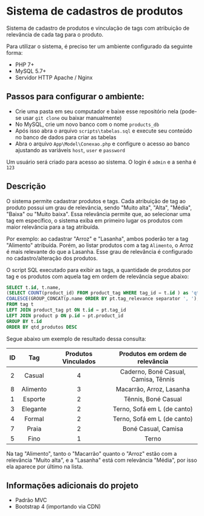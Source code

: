 # Sistema de cadastros de produtos

Sistema de cadastro de produtos e vinculação de tags com atribuição de relevância de cada tag para o produto.

Para utilizar o sistema, é preciso ter um ambiente configurado da seguinte forma:

- PHP 7+
- MySQL 5.7+
- Servidor HTTP Apache / Nginx

## Passos para configurar o ambiente:

- Crie uma pasta em seu computador e baixe esse repositório nela (pode-se usar `git clone` ou baixar manualmente)
- No MySQL, crie um novo banco com o nome `products_db`
- Após isso abra o arquivo `scripts\tabelas.sql` e execute seu conteúdo no banco de dados para criar as tabelas
- Abra o arquivo `App\Model\Conexao.php` e configure o acesso ao banco ajustando as variáveis `host`, `user` e `password`

Um usuário será criado para acesso ao sistema. O login é `admin` e a senha é `123`

## Descrição

O sistema permite cadastrar produtos e tags. Cada atribuição de tag ao produto possui um grau de relevância, sendo "Muito alta", "Alta", "Média", "Baixa" ou "Muito baixa". Essa relevância permite que, ao selecionar uma tag em específico, o sistema exiba em primeiro lugar os produtos com maior relevância para a tag atribuída.

Por exemplo: ao cadastrar "Arroz" e "Lasanha", ambos poderão ter a tag "Alimento" atribuída. Porém, ao listar produtos com a tag `Alimento`, o Arroz é mais relevante do que a Lasanha. Esse grau de relevância é configurado no cadastro/alteração dos produtos.

O script SQL executado para exibir as tags, a quantidade de produtos por tag e os produtos com aquela tag em ordem de relevância segue abaixo:

```SQL
SELECT t.id, t.name, 
(SELECT COUNT(product_id) FROM product_tag WHERE tag_id = t.id ) as 'qtd_produtos',
COALESCE(GROUP_CONCAT(p.name ORDER BY pt.tag_relevance separator ', '), '') as 'produtos'
FROM tag t
LEFT JOIN product_tag pt ON t.id = pt.tag_id
LEFT JOIN product p ON p.id = pt.product_id
GROUP BY t.id
ORDER BY qtd_produtos DESC
```

Segue abaixo um exemplo de resultado dessa consulta:

ID | Tag | Produtos Vinculados | Produtos em ordem de relevância
:-------: | :---------: | :-------: | :-------:
2 | Casual   | 4 | Caderno, Boné Casual, Camisa, Tênnis
8 | Alimento | 3 | Macarrão, Arroz, Lasanha
1 | Esporte  | 2 | Tênnis, Boné Casual
3 | Elegante | 2 | Terno, Sofá em L (de canto)
4 | Formal   | 2 | Terno, Sofá em L (de canto)
7 | Praia    | 2 | Boné Casual, Camisa
5 | Fino     | 1 | Terno

Na tag "Alimento", tanto o "Macarrão" quanto o "Arroz" estão com a relevância "Muito alta", e a "Lasanha" está com relevância "Média", por isso ela aparece por último na lista.

## Informações adicionais do projeto

- Padrão MVC
- Bootstrap 4 (importando via CDN)